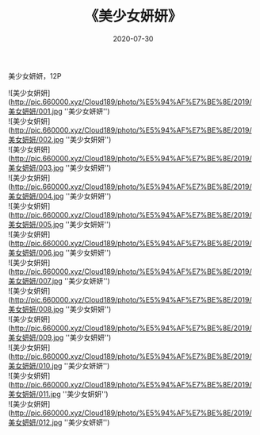 ﻿---
layout: post
title:  《美少女妍妍》
date:   2020-07-30
img: http://pic.660000.xyz/Cloud189/photo/%E5%94%AF%E7%BE%8E/2019/美女妍妍/000.jpg
categories: [美女, 清纯, 唯美]
---

美少女妍妍，12P

![美少女妍妍](http://pic.660000.xyz/Cloud189/photo/%E5%94%AF%E7%BE%8E/2019/美女妍妍/001.jpg ''美少女妍妍'') <br>
![美少女妍妍](http://pic.660000.xyz/Cloud189/photo/%E5%94%AF%E7%BE%8E/2019/美女妍妍/002.jpg ''美少女妍妍'') <br>
![美少女妍妍](http://pic.660000.xyz/Cloud189/photo/%E5%94%AF%E7%BE%8E/2019/美女妍妍/003.jpg ''美少女妍妍'') <br>
![美少女妍妍](http://pic.660000.xyz/Cloud189/photo/%E5%94%AF%E7%BE%8E/2019/美女妍妍/004.jpg ''美少女妍妍'') <br>
![美少女妍妍](http://pic.660000.xyz/Cloud189/photo/%E5%94%AF%E7%BE%8E/2019/美女妍妍/005.jpg ''美少女妍妍'') <br>
![美少女妍妍](http://pic.660000.xyz/Cloud189/photo/%E5%94%AF%E7%BE%8E/2019/美女妍妍/006.jpg ''美少女妍妍'') <br>
![美少女妍妍](http://pic.660000.xyz/Cloud189/photo/%E5%94%AF%E7%BE%8E/2019/美女妍妍/007.jpg ''美少女妍妍'') <br>
![美少女妍妍](http://pic.660000.xyz/Cloud189/photo/%E5%94%AF%E7%BE%8E/2019/美女妍妍/008.jpg ''美少女妍妍'') <br>
![美少女妍妍](http://pic.660000.xyz/Cloud189/photo/%E5%94%AF%E7%BE%8E/2019/美女妍妍/009.jpg ''美少女妍妍'') <br>
![美少女妍妍](http://pic.660000.xyz/Cloud189/photo/%E5%94%AF%E7%BE%8E/2019/美女妍妍/010.jpg ''美少女妍妍'') <br>
![美少女妍妍](http://pic.660000.xyz/Cloud189/photo/%E5%94%AF%E7%BE%8E/2019/美女妍妍/011.jpg ''美少女妍妍'') <br>
![美少女妍妍](http://pic.660000.xyz/Cloud189/photo/%E5%94%AF%E7%BE%8E/2019/美女妍妍/012.jpg ''美少女妍妍'') <br>
